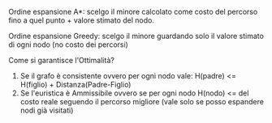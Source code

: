 Ordine espansione A*: scelgo il minore calcolato come costo del percorso fino a quel punto + valore stimato del nodo.

Ordine espansione Greedy: scelgo il minore guardando solo il valore stimato di ogni nodo (no costo dei percorsi)



Come si garantisce l'Ottimalità?
1) Se il grafo è consistente ovvero per ogni nodo vale: 
     H(padre) <= H(figlio) + Distanza(Padre-Figlio)
2) Se l'euristica è Ammissibile ovvero se per ogni nodo H(nodo) <= del costo reale seguendo il percorso migliore (vale solo se posso espandere nodi già visitati)



